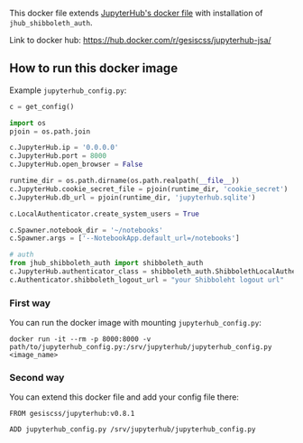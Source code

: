 This docker file extends [JupyterHub's docker file](https://github.com/jupyterhub/jupyterhub/blob/master/Dockerfile) with installation of `jhub_shibboleth_auth`.

Link to docker hub: https://hub.docker.com/r/gesiscss/jupyterhub-jsa/

## How to run this docker image

Example `jupyterhub_config.py`:

```python
c = get_config()

import os
pjoin = os.path.join

c.JupyterHub.ip = '0.0.0.0'
c.JupyterHub.port = 8000
c.JupyterHub.open_browser = False

runtime_dir = os.path.dirname(os.path.realpath(__file__))
c.JupyterHub.cookie_secret_file = pjoin(runtime_dir, 'cookie_secret')
c.JupyterHub.db_url = pjoin(runtime_dir, 'jupyterhub.sqlite')

c.LocalAuthenticator.create_system_users = True

c.Spawner.notebook_dir = '~/notebooks'
c.Spawner.args = ['--NotebookApp.default_url=/notebooks']

# auth
from jhub_shibboleth_auth import shibboleth_auth
c.JupyterHub.authenticator_class = shibboleth_auth.ShibbolethLocalAuthenticator
c.Authenticator.shibboleth_logout_url = "your Shibboleht logout url"
```

### First way

You can run the docker image with mounting `jupyterhub_config.py`:

`docker run -it --rm -p 8000:8000 -v path/to/jupyterhub_config.py:/srv/jupyterhub/jupyterhub_config.py <image_name>`

### Second way

You can extend this docker file and add your config file there:

```
FROM gesiscss/jupyterhub:v0.8.1

ADD jupyterhub_config.py /srv/jupyterhub/jupyterhub_config.py
```